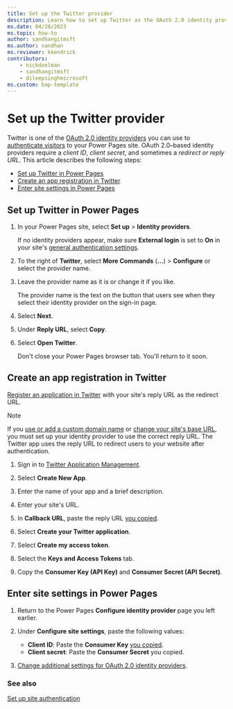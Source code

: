 ```yaml
---
title: Set up the Twitter provider
description: Learn how to set up Twitter as the OAuth 2.0 identity provider for use with sites you create with Microsoft Power Pages.
ms.date: 04/28/2023
ms.topic: how-to
author: sandhangitmsft
ms.author: sandhan
ms.reviewer: kkendrick
contributors:
    - nickdoelman
    - sandhangitmsft
    - dileepsinghmicrosoft
ms.custom: bap-template
---
```


# Set up the Twitter provider

<!-- EDITOR'S NOTE: Do we need to make any changes to this article based on Twitter's new API price structure? -->

Twitter is one of the [OAuth 2.0 identity providers](oauth2-provider.md) you can use to [authenticate visitors](configure-site.md) to your Power Pages site. OAuth 2.0&ndash;based identity providers require a *client ID*, *client secret*, and sometimes a *redirect or reply URL*. This article describes the following steps:

- [Set up Twitter in Power Pages](#set-up-twitter-in-power-pages)
- [Create an app registration in Twitter](#create-an-app-registration-in-twitter)
- [Enter site settings in Power Pages](#enter-site-settings-in-power-pages)

## Set up Twitter in Power Pages

1. In your Power Pages site, select **Set up** > **Identity providers**.

    If no identity providers appear, make sure **External login** is set to **On** in your site's [general authentication settings](configure-site.md#select-general-authentication-settings).

1. To the right of **Twitter**, select **More Commands** (**&hellip;**) > **Configure** or select the provider name.

1. Leave the provider name as it is or change it if you like.

    The provider name is the text on the button that users see when they select their identity provider on the sign-in page.

1. Select **Next**.

1. Under **Reply URL**, select **Copy**.

1. Select **Open Twitter**.

    Don't close your Power Pages browser tab. You'll return to it soon.

## Create an app registration in Twitter

[Register an application in Twitter](https://developer.twitter.com/en/docs/apps/overview) with your site's reply URL as the redirect URL.

> [!NOTE]
> If you [use or add a custom domain name](../../admin/add-custom-domain.md) or [change your site's base URL](/power-apps/maker/portals/admin/change-base-url), you must set up your identity provider to use the correct reply URL. The Twitter app uses the reply URL to redirect users to your website after authentication.

1. Sign in to [Twitter Application Management](https://apps.twitter.com/).

1. Select **Create New App**.

1. Enter the name of your app and a brief description.

1. Enter your site's URL.

1. In **Callback URL**, paste the reply URL [you copied](#set-up-twitter-in-power-pages).

1. Select **Create your Twitter application**.

1. Select **Create my access token**.

1. Select the **Keys and Access Tokens** tab.

1. Copy the **Consumer Key (API Key)** and **Consumer Secret (API Secret)**.

## Enter site settings in Power Pages

1. Return to the Power Pages **Configure identity provider** page you left earlier.

1. Under **Configure site settings**, paste the following values:

    - **Client ID​**: Paste the **Consumer Key** [you copied](#create-an-app-registration-in-twitter).
    - **Client secret**: Paste the **Consumer Secret** you copied.

1. [Change additional settings for OAuth 2.0 identity providers](oauth2-settings.md).

### See also

[Set up site authentication](configure-site.md)
